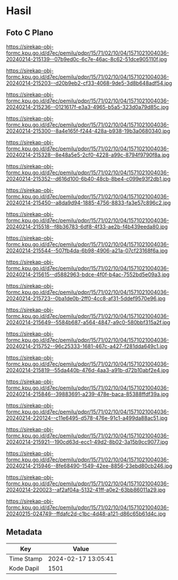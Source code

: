 # Hasil

## Foto C Plano

https://sirekap-obj-formc.kpu.go.id/d7ec/pemilu/pdpr/15/71/02/10/04/1571021004036-20240214-215139--07b9ed0c-6c7e-46ac-8c62-51dce905110f.jpg

https://sirekap-obj-formc.kpu.go.id/d7ec/pemilu/pdpr/15/71/02/10/04/1571021004036-20240214-215203--d20b9eb2-cf33-4068-9de5-3d8b648adf54.jpg

https://sirekap-obj-formc.kpu.go.id/d7ec/pemilu/pdpr/15/71/02/10/04/1571021004036-20240214-215236--0121617f-e3a3-4965-b5a5-323d0a79d85c.jpg

https://sirekap-obj-formc.kpu.go.id/d7ec/pemilu/pdpr/15/71/02/10/04/1571021004036-20240214-215300--8a4e165f-f244-428a-b938-19b3a0680340.jpg

https://sirekap-obj-formc.kpu.go.id/d7ec/pemilu/pdpr/15/71/02/10/04/1571021004036-20240214-215328--8e48a5e5-2cf0-4228-a99c-8794f9790f8a.jpg

https://sirekap-obj-formc.kpu.go.id/d7ec/pemilu/pdpr/15/71/02/10/04/1571021004036-20240214-215352--d616d100-6b40-48cb-8be4-c099e93f2db1.jpg

https://sirekap-obj-formc.kpu.go.id/d7ec/pemilu/pdpr/15/71/02/10/04/1571021004036-20240214-215450--a8da9d94-1885-4756-8833-fa3e57c896c2.jpg

https://sirekap-obj-formc.kpu.go.id/d7ec/pemilu/pdpr/15/71/02/10/04/1571021004036-20240214-215518--f8b36783-6df8-4f33-ae2b-f4b439eeda80.jpg

https://sirekap-obj-formc.kpu.go.id/d7ec/pemilu/pdpr/15/71/02/10/04/1571021004036-20240214-215544--507fb4da-6b98-4906-a21a-07cf23168f6a.jpg

https://sirekap-obj-formc.kpu.go.id/d7ec/pemilu/pdpr/15/71/02/10/04/1571021004036-20240214-215615--d5882963-bdce-4f0f-b4ac-7552bd5e09a3.jpg

https://sirekap-obj-formc.kpu.go.id/d7ec/pemilu/pdpr/15/71/02/10/04/1571021004036-20240214-215723--0ba1de0b-2ff0-4cc8-af31-5ddef9570e96.jpg

https://sirekap-obj-formc.kpu.go.id/d7ec/pemilu/pdpr/15/71/02/10/04/1571021004036-20240214-215649--5584b687-a564-4847-a9c0-580bbf315a2f.jpg

https://sirekap-obj-formc.kpu.go.id/d7ec/pemilu/pdpr/15/71/02/10/04/1571021004036-20240214-215752--96c25333-1681-467c-a427-f281dda649c1.jpg

https://sirekap-obj-formc.kpu.go.id/d7ec/pemilu/pdpr/15/71/02/10/04/1571021004036-20240214-215819--55da440b-476d-4aa3-a91b-d72b10abf2e4.jpg

https://sirekap-obj-formc.kpu.go.id/d7ec/pemilu/pdpr/15/71/02/10/04/1571021004036-20240214-215846--39883691-a239-478e-baca-85388ffdf39a.jpg

https://sirekap-obj-formc.kpu.go.id/d7ec/pemilu/pdpr/15/71/02/10/04/1571021004036-20240214-220124--c11e6495-d578-476e-91c1-a499da88ac51.jpg

https://sirekap-obj-formc.kpu.go.id/d7ec/pemilu/pdpr/15/71/02/10/04/1571021004036-20240214-215921--190cd63d-ecc1-49d2-8b02-3a15b9cc9077.jpg

https://sirekap-obj-formc.kpu.go.id/d7ec/pemilu/pdpr/15/71/02/10/04/1571021004036-20240214-215946--8fe68490-1549-42ee-8856-23ebd80cb246.jpg

https://sirekap-obj-formc.kpu.go.id/d7ec/pemilu/pdpr/15/71/02/10/04/1571021004036-20240214-220023--af2af04a-5132-41ff-a0e2-63bb86011a29.jpg

https://sirekap-obj-formc.kpu.go.id/d7ec/pemilu/pdpr/15/71/02/10/04/1571021004036-20240215-024749--ffdafc2d-c1bc-4d48-a121-d86c65b61d4c.jpg


## Metadata

| Key        | Value               |
| ---------- | ------------------- |
| Time Stamp | 2024-02-17 13:05:41 |
| Kode Dapil | 1501                |



